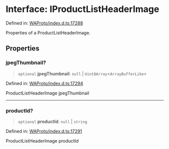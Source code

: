 # Interface: IProductListHeaderImage

Defined in: [WAProto/index.d.ts:17288](https://github.com/Riders004/Tv/blob/3d6aaf6f3efb499dc9d0ca82bb24083bb45a8478/WAProto/index.d.ts#L17288)

Properties of a ProductListHeaderImage.

## Properties

### jpegThumbnail?

> `optional` **jpegThumbnail**: `null` \| `Uint8Array`\<`ArrayBufferLike`\>

Defined in: [WAProto/index.d.ts:17294](https://github.com/Riders004/Tv/blob/3d6aaf6f3efb499dc9d0ca82bb24083bb45a8478/WAProto/index.d.ts#L17294)

ProductListHeaderImage jpegThumbnail

***

### productId?

> `optional` **productId**: `null` \| `string`

Defined in: [WAProto/index.d.ts:17291](https://github.com/Riders004/Tv/blob/3d6aaf6f3efb499dc9d0ca82bb24083bb45a8478/WAProto/index.d.ts#L17291)

ProductListHeaderImage productId

